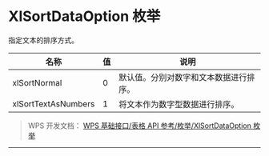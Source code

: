 # XlSortDataOption 枚举

指定文本的排序方式。

| 名称                | 值  | 说明                                   |
|---------------------|-----|----------------------------------------|
| xlSortNormal        | 0   | 默认值。分别对数字和文本数据进行排序。 |
| xlSortTextAsNumbers | 1   | 将文本作为数字型数据进行排序。         |

> WPS 开发文档： [WPS 基础接口/表格 API 参考/枚举/XlSortDataOption 枚举](https://qn.cache.wpscdn.cn/encs/doc/office_v19/topics/WPS%20%E5%9F%BA%E7%A1%80%E6%8E%A5%E5%8F%A3/%E8%A1%A8%E6%A0%BC%20API%20%E5%8F%82%E8%80%83/%E6%9E%9A%E4%B8%BE/XlSortDataOption%20%E6%9E%9A%E4%B8%BE.html)

------------------------------------------------------------------------

